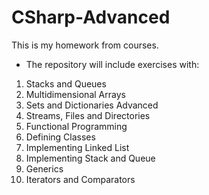 # CSharp-Advanced
This is my homework from courses.

- The repository will include exercises with:
1. Stacks and Queues
2. Multidimensional Arrays
3. Sets and Dictionaries Advanced
4. Streams, Files and Directories
5. Functional Programming
6. Defining Classes
7. Implementing Linked List
8. Implementing Stack and Queue
9. Generics
10. Iterators and Comparators
